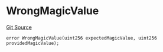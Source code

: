 # WrongMagicValue
[Git Source](https://github.com/matter-labs/zksync-contracts/blob/a1506a91fd7e3b73aa6fe10caf12e32f39e26211/contracts/l1-contracts/common/L1ContractErrors.sol)


```solidity
error WrongMagicValue(uint256 expectedMagicValue, uint256 providedMagicValue);
```

